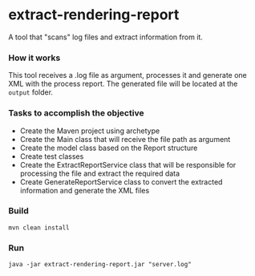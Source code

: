 # extract-rendering-report
A tool that "scans" log files and extract information from it.


### How it works

This tool receives a .log file as argument, processes it and generate one XML with the process report. The generated file will be located at the  `output` folder.


### Tasks to accomplish the objective
- Create the Maven project using archetype
- Create the Main class that will receive the file path as argument
- Create the model class based on the Report structure
- Create test classes
- Create the ExtractReportService class that will be responsible for processing the file and extract the required data
- Create GenerateReportService class to convert the extracted information and generate the XML files


### Build

```
mvn clean install
```

### Run

```
java -jar extract-rendering-report.jar "server.log"
```
